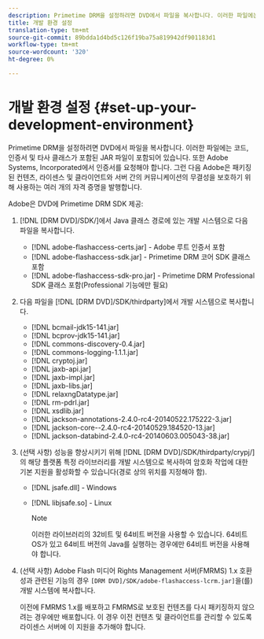 ```yaml
---
description: Primetime DRM을 설정하려면 DVD에서 파일을 복사합니다. 이러한 파일에는 코드, 인증서 및 타사 클래스가 포함된 JAR 파일이 포함되어 있습니다. 또한 Adobe Systems, Incorporated에서 인증서를 요청해야 합니다. 그런 다음 Adobe은 패키징된 컨텐츠, 라이센스 및 클라이언트와 서버 간의 커뮤니케이션의 무결성을 보호하기 위해 사용하는 여러 개의 자격 증명을 발행합니다.
title: 개발 환경 설정
translation-type: tm+mt
source-git-commit: 89bdda1d4bd5c126f19ba75a819942df901183d1
workflow-type: tm+mt
source-wordcount: '320'
ht-degree: 0%

---
```



# 개발 환경 설정 {#set-up-your-development-environment}

Primetime DRM을 설정하려면 DVD에서 파일을 복사합니다. 이러한 파일에는 코드, 인증서 및 타사 클래스가 포함된 JAR 파일이 포함되어 있습니다. 또한 Adobe Systems, Incorporated에서 인증서를 요청해야 합니다. 그런 다음 Adobe은 패키징된 컨텐츠, 라이센스 및 클라이언트와 서버 간의 커뮤니케이션의 무결성을 보호하기 위해 사용하는 여러 개의 자격 증명을 발행합니다.

Adobe은 DVD에 Primetime DRM SDK 제공:

1. [!DNL [DRM DVD]/SDK/]에서 Java 클래스 경로에 있는 개발 시스템으로 다음 파일을 복사합니다.

   * [!DNL adobe-flashaccess-certs.jar] - Adobe 루트 인증서 포함
   * [!DNL adobe-flashaccess-sdk.jar] - Primetime DRM 코어 SDK 클래스 포함
   * [!DNL adobe-flashaccess-sdk-pro.jar] - Primetime DRM Professional SDK 클래스 포함(Professional 기능에만 필요)

1. 다음 파일을 [!DNL [DRM DVD]/SDK/thirdparty]에서 개발 시스템으로 복사합니다.

   * [!DNL bcmail-jdk15-141.jar]
   * [!DNL bcprov-jdk15-141.jar]
   * [!DNL commons-discovery-0.4.jar]
   * [!DNL commons-logging-1.1.1.jar]
   * [!DNL cryptoj.jar]
   * [!DNL jaxb-api.jar]
   * [!DNL jaxb-impl.jar]
   * [!DNL jaxb-libs.jar]
   * [!DNL relaxngDatatype.jar]
   * [!DNL rm-pdrl.jar]
   * [!DNL xsdlib.jar]
   * [!DNL jackson-annotations-2.4.0-rc4-20140522.175222-3.jar]
   * [!DNL jackson-core--2.4.0-rc4-20140529.184520-13.jar]
   * [!DNL jackson-databind-2.4.0-rc4-20140603.005043-38.jar]

1. (선택 사항) 성능을 향상시키기 위해 [!DNL [DRM DVD]/SDK/thirdparty/crypj/]의 해당 플랫폼 특정 라이브러리를 개발 시스템으로 복사하여 암호화 작업에 대한 기본 지원을 활성화할 수 있습니다(경로 상의 위치를 지정해야 함).

   * [!DNL jsafe.dll] - Windows
   * [!DNL libjsafe.so] - Linux

      >[!NOTE]
      >
      >이러한 라이브러리의 32비트 및 64비트 버전을 사용할 수 있습니다. 64비트 OS가 있고 64비트 버전의 Java를 실행하는 경우에만 64비트 버전을 사용해야 합니다.

1. (선택 사항) Adobe Flash 미디어 Rights Management 서버(FMRMS) 1.x 호환성과 관련된 기능의 경우 `[DRM DVD]/SDK/adobe-flashaccess-lcrm.jar]`을(를) 개발 시스템에 복사합니다.

   이전에 FMRMS 1.x를 배포하고 FMRMS로 보호된 컨텐츠를 다시 패키징하지 않으려는 경우에만 배포합니다. 이 경우 이전 컨텐츠 및 클라이언트를 관리할 수 있도록 라이센스 서버에 이 지원을 추가해야 합니다.
